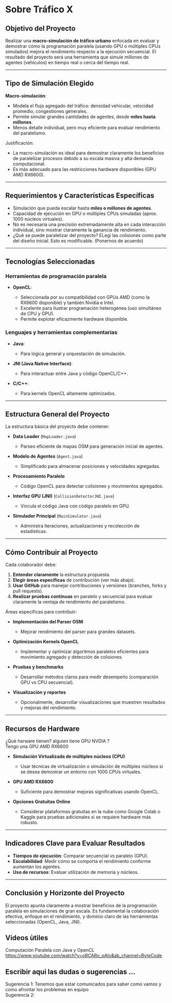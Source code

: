 # Sobre Tráfico X
## Objetivo del Proyecto

Realizar una **macro-simulación de tráfico urbano** enfocada en evaluar y demostrar cómo la programación paralela (usando GPU o múltiples CPUs simulados) mejora el rendimiento respecto a la ejecución secuencial. El resultado del proyecto será una herramienta que simule millones de agentes (vehículos) en tiempo real o cerca del tiempo real.

---

## Tipo de Simulación Elegido

**Macro-simulación**:

* Modela el flujo agregado del tráfico: densidad vehicular, velocidad promedio, congestiones generales.
* Permite simular grandes cantidades de agentes, desde **miles hasta millones**.
* Menos detalle individual, pero muy eficiente para evaluar rendimiento del paralelismo.

Justificación:

* La macro-simulación es ideal para demostrar claramente los beneficios de paralelizar procesos debido a su escala masiva y alta demanda computacional.
* Es más adecuado para las restricciones hardware disponibles (GPU AMD RX6600).

---

## Requerimientos y Características Específicas

* Simulación que pueda escalar hasta **miles o millones de agentes**.
* Capacidad de ejecución en GPU o múltiples CPUs simuladas (aprox. 1000 núcleos virtuales).
* No es necesaria una precisión extremadamente alta en cada interacción individual, sino mostrar claramente la ganancia de rendimiento.
* ¿Què se puede paralelizar del proyecto? ELegì las colisiones como parte del diseño inicial. Esto es modificable. (Ponernos de acuerdo)
---

## Tecnologías Seleccionadas

### Herramientas de programación paralela

* **OpenCL**:

  * Seleccionada por su compatibilidad con GPUs AMD (como la RX6600 disponible) y también Nvidia e Intel.
  * Excelente para ilustrar programación heterogénea (uso simultáneo de CPU y GPU).
  * Permite explotar eficazmente hardware disponible.

### Lenguajes y herramientas complementarias

* **Java**:

  * Para lógica general y orquestación de simulación.
* **JNI (Java Native Interface)**:

  * Para interactuar entre Java y código OpenCL/C++.
* **C/C++**:

  * Para kernels OpenCL altamente optimizados.

---

## Estructura General del Proyecto

La estructura básica del proyecto debe contener:

* **Data Loader** (`MapLoader.java`)

  * Parseo eficiente de mapas OSM para generación inicial de agentes.
* **Modelo de Agentes** (`Agent.java`)

  * Simplificado para almacenar posiciones y velocidades agregadas.
* **Procesamiento Paralelo**

  * Código OpenCL para detectar colisiones y movimientos agregados.
* **Interfaz GPU (JNI)** (`CollisionDetectorJNI.java`)

  * Vincula el código Java con código paralelo en GPU.
* **Simulador Principal** (`MainSimulator.java`)

  * Administra iteraciones, actualizaciones y recolección de estadísticas.

---

## Cómo Contribuir al Proyecto

Cada colaborador debe:

1. **Entender claramente** la estructura propuesta.
2. **Elegir áreas específicas** de contribución (ver más abajo).
3. **Usar GitHub** para manejar contribuciones y versiones (branches, forks y pull requests).
4. **Realizar pruebas continuas** en paralelo y secuencial para evaluar claramente la ventaja de rendimiento del paralelismo.

Áreas específicas para contribuir:

* **Implementación del Parser OSM**

  * Mejorar rendimiento del parser para grandes datasets.
* **Optimización Kernels OpenCL**

  * Implementar y optimizar algoritmos paralelos eficientes para movimiento agregado y detección de colisiones.
* **Pruebas y benchmarks**

  * Desarrollar métodos claros para medir desempeño (comparación GPU vs CPU secuencial).
* **Visualización y reportes**

  * Opcionalmente, desarrollar visualizaciones que muestren resultados y mejoras del rendimiento.

---

## Recursos de Hardware

¿Què harware tienen? 
 alguien tiene GPU NVDIA ?         
 Tengo una GPU AMD RX6600 

* **Simulación Virtualizada de múltiples núcleos (CPU)**

  * Usar técnicas de virtualización o simulación de múltiples núcleos si se desea demostrar un entorno con 1000 CPUs virtuales.
* **GPU AMD RX6600**

  * Suficiente para demostrar mejoras significativas usando OpenCL.
* **Opciones Gratuitas Online**

  * Considerar plataformas gratuitas en la nube como Google Colab o Kaggle para pruebas adicionales si se requiere hardware más robusto.

---

## Indicadores Clave para Evaluar Resultados

* **Tiempos de ejecución**: Comparar secuencial vs paralelo (GPU).
* **Escalabilidad**: Medir cómo se comporta el rendimiento conforme aumentan los agentes.
* **Uso de recursos**: Evaluar utilización de memoria y núcleos.

---

## Conclusión y Horizonte del Proyecto

El proyecto apunta claramente a mostrar beneficios de la programación paralela en simulaciones de gran escala. Es fundamental la colaboración efectiva, enfoque en el rendimiento, y dominio claro de las herramientas seleccionadas (OpenCL, Java, JNI).

## Videos ùtiles  
Computación Paralela con Java y OpenCL
https://www.youtube.com/watch?v=oRCARo_pAlo&ab_channel=ByteCode

## Escribir aqui las dudas o sugerencias ...

Sugerencia 1: Tenemos que estar comunicados para saber como vamos y como afrontar los problemas en equipo  
Sugerencia 2: 
